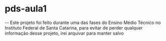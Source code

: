# pds-aula1

-- Este projeto foi feito durante uma das fases do Ensino Médio Técnico no Instituto Federal de Santa Catarina, para evitar de perder qualquer informação desse projeto, irei arquivar para manter salvo
